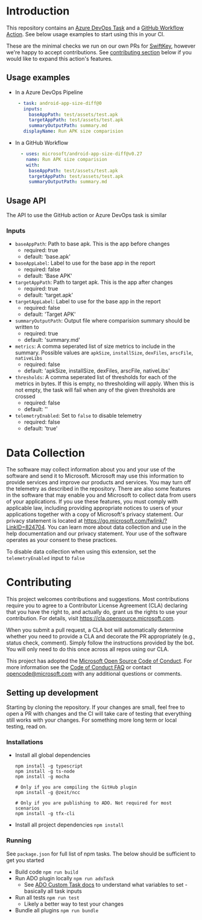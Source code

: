 # Introduction

This repository contains an [Azure DevOps Task](https://docs.microsoft.com/en-us/azure/devops/pipelines/process/tasks?view=azure-devops&tabs=yaml) and a [GitHub Workflow Action](https://help.github.com/en/actions/automating-your-workflow-with-github-actions/workflow-syntax-for-github-actions#jobsjob_idsteps). See below usage examples to start using this in your CI. 

These are the minimal checks we run on our own PRs for [SwiftKey](https://play.google.com/store/apps/details?id=com.touchtype.swiftkey), however we're happy to accept contributions. See [contributing section](#contributing) below if you would like to expand this action's features.

## Usage examples

- In a Azure DevOps Pipeline

   ```yml
    - task: android-app-size-diff@0
      inputs:
        baseAppPath: test/assets/test.apk
        targetAppPath: test/assets/test.apk
        summaryOutputPath: summary.md
      displayName: Run APK size comparision
   ```
   
- In a GitHub Workflow

   ```yml
     - uses: microsoft/android-app-size-diff@v0.27
       name: Run APK size comparision
       with:
        baseAppPath: test/assets/test.apk
        targetAppPath: test/assets/test.apk
        summaryOutputPath: summary.md
   ```

## Usage API
The API to use the GitHub action or Azure DevOps task is similar

### Inputs

- `baseAppPath`: Path to base apk. This is the app before changes
  - required: true
  - default: 'base.apk'
- `baseAppLabel`: Label to use for the base app in the report
  - required: false
  - default: 'Base APK'
- `targetAppPath`: Path to target apk. This is the app after changes
  - required: true
  - default: 'target.apk'
- `targetAppLabel`: Label to use for the base app in the report
  - required: false
  - default: 'Target APK'
- `summaryOutputPath`: Output file where comparision summary should be written to
  - required: true
  - default: 'summary.md'
- `metrics`: A comma seperated list of size metrics to include in the summary. Possible values are `apkSize`, `installSize`, `dexFiles`, `arscFile`, `nativeLibs`
  - required: false
  - default: 'apkSize, installSize, dexFiles, arscFile, nativeLibs'
- `thresholds`: A comma seperated list of thresholds for each of the metrics in bytes. If this is empty, no thresholding will apply. When this is not empty, the task will fail when any of the given thresholds are crossed
  - required: false
  - default: ''
- `telemetryEnabled`: Set to `false` to disable telemetry
  - required: false
  - default: 'true'

# Data Collection

The software may collect information about you and your use of the software and send it to Microsoft. Microsoft may use this information to provide services and improve our products and services. You may turn off the telemetry as described in the repository. There are also some features in the software that may enable you and Microsoft to collect data from users of your applications. If you use these features, you must comply with applicable law, including providing appropriate notices to users of your applications together with a copy of Microsoft's privacy statement. Our privacy statement is located at https://go.microsoft.com/fwlink/?LinkID=824704. You can learn more about data collection and use in the help documentation and our privacy statement. Your use of the software operates as your consent to these practices.

To disable data collection when using this extension, set the `telemetryEnabled` input to `false`

# Contributing

This project welcomes contributions and suggestions.  Most contributions require you to agree to a
Contributor License Agreement (CLA) declaring that you have the right to, and actually do, grant us
the rights to use your contribution. For details, visit https://cla.opensource.microsoft.com.

When you submit a pull request, a CLA bot will automatically determine whether you need to provide
a CLA and decorate the PR appropriately (e.g., status check, comment). Simply follow the instructions
provided by the bot. You will only need to do this once across all repos using our CLA.

This project has adopted the [Microsoft Open Source Code of Conduct](https://opensource.microsoft.com/codeofconduct/).
For more information see the [Code of Conduct FAQ](https://opensource.microsoft.com/codeofconduct/faq/) or
contact [opencode@microsoft.com](mailto:opencode@microsoft.com) with any additional questions or comments.

## Setting up development

Starting by cloning the repository. If your changes are small, feel free to open a PR with changes and the CI will take care of testing that everything still works with your changes. For something more long term or local testing, read on.

### Installations
- Install all global dependencies
  ```shell
  npm install -g typescript
  npm install -g ts-node
  npm install -g mocha
  
  # Only if you are compiling the GitHub plugin
  npm install -g @zeit/ncc
  
  # Only if you are publishing to ADO. Not required for most scenarios
  npm install -g tfx-cli
  ```
- Install all project dependencies
  `npm install`   
  
### Running 

See `package.json` for full list of npm tasks. The below should be sufficient to get you started

- Build code `npm run build`
- Run ADO plugin locally `npm run adoTask`
  - See [ADO Custom Task docs](https://docs.microsoft.com/en-us/azure/devops/extend/develop/add-build-task?view=azure-devops#run-the-task) to understand what variables to set - basically all task inputs
- Run all tests `npm run test`
  - Likely a better way to test your changes
- Bundle all plugins `npm run bundle`

